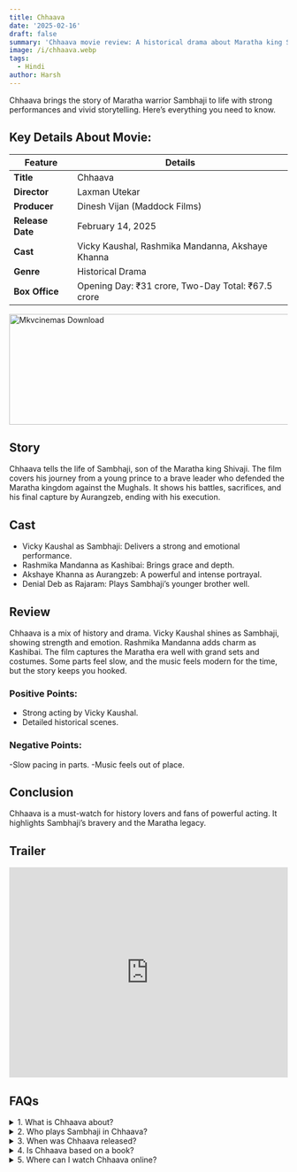 ```yaml
---
title: Chhaava
date: '2025-02-16'
draft: false
summary: 'Chhaava movie review: A historical drama about Maratha king Sambhaji, starring Vicky Kaushal. Cast, story, box office, and more in simple words.'
image: /i/chhaava.webp
tags:
  - Hindi
author: Harsh
---
```


Chhaava brings the story of Maratha warrior Sambhaji to life with strong performances and vivid storytelling. Here’s everything you need to know.

## Key Details About Movie:

| **Feature**      | **Details**                                        |
| ---------------- | -------------------------------------------------- |
| **Title**        | Chhaava                                            |
| **Director**     | Laxman Utekar                                      |
| **Producer**     | Dinesh Vijan (Maddock Films)                       |
| **Release Date** | February 14, 2025                                  |
| **Cast**         | Vicky Kaushal, Rashmika Mandanna, Akshaye Khanna   |
| **Genre**        | Historical Drama                                   |
| **Box Office**   | Opening Day: ₹31 crore, Two-Day Total: ₹67.5 crore |

<a href="https://www.profitablecpmrate.com/zht8552qct?key=dd3a0d3c76c4f58956dd24d2605f1413">
  <img src="/mkvcinemas-btn.webp" alt="Mkvcinemas Download" width="600" height="200" loading="lazy">
</a>

## Story

Chhaava tells the life of Sambhaji, son of the Maratha king Shivaji. The film covers his journey from a young prince to a brave leader who defended the Maratha kingdom against the Mughals. It shows his battles, sacrifices, and his final capture by Aurangzeb, ending with his execution.

## Cast

- Vicky Kaushal as Sambhaji: Delivers a strong and emotional performance.
- Rashmika Mandanna as Kashibai: Brings grace and depth.
- Akshaye Khanna as Aurangzeb: A powerful and intense portrayal.
- Denial Deb as Rajaram: Plays Sambhaji’s younger brother well.

## Review

Chhaava is a mix of history and drama. Vicky Kaushal shines as Sambhaji, showing strength and emotion. Rashmika Mandanna adds charm as Kashibai. The film captures the Maratha era well with grand sets and costumes. Some parts feel slow, and the music feels modern for the time, but the story keeps you hooked.

### Positive Points:

- Strong acting by Vicky Kaushal.
- Detailed historical scenes.

### Negative Points:

-Slow pacing in parts.
-Music feels out of place.

## Conclusion

Chhaava is a must-watch for history lovers and fans of powerful acting. It highlights Sambhaji’s bravery and the Maratha legacy.

## Trailer

<iframe width="100%" height="380" src="https://www.youtube.com/embed/77vRyWNqZjM" title={title} frameborder="0" allow="accelerometer; autoplay; clipboard-write; encrypted-media; gyroscope; picture-in-picture; web-share" referrerpolicy="strict-origin-when-cross-origin" allowfullscreen loading="lazy"></iframe>

## FAQs

<details>
  <summary>1. What is Chhaava about?</summary>
  <p>Chhaava tells the story of Maratha king Sambhaji.</p>
</details>

<details>
  <summary>2. Who plays Sambhaji in Chhaava?</summary>
  <p>Vicky Kaushal plays Sambhaji.</p>
</details>

<details>
  <summary>3. When was Chhaava released?</summary>
  <p>February 14, 2025.</p>
</details>

<details>
  <summary>4. Is Chhaava based on a book?</summary>
  <p>Yes, it is based on the Marathi novel "Chhava" by Shivaji Sawant.</p>
</details>

<details>
  <summary>5. Where can I watch Chhaava online?</summary>
  <p>It will be available on Netflix after its theater run.</p>
</details>